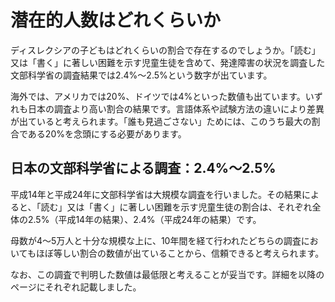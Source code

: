 # 潜在的人数はどれくらいか

ディスレクシアの子どもはどれくらいの割合で存在するのでしょうか。「読む」又は「書く」に著しい困難を示す児童生徒を含めて、発達障害の状況を調査した文部科学省の調査結果では2.4%～2.5%という数字が出ています。

海外では、アメリカでは20%、ドイツでは4%といった数値も出ています。いずれも日本の調査より高い割合の結果です。言語体系や試験方法の違いにより差異が出ていると考えられます。「誰も見過ごさない」ためには、このうち最大の割合である20%を念頭にする必要があります。

## 日本の文部科学省による調査：2.4%～2.5%
平成14年と平成24年に文部科学省は大規模な調査を行いました。その結果によると、「読む」又は「書く」に著しい困難を示す児童生徒の割合は、それぞれ全体の2.5%（平成14年の結果）、2.4%（平成24年の結果）です。

母数が4～5万人と十分な規模な上に、10年間を経て行われたどちらの調査においてもほぼ等しい割合の数値が出ていることから、信頼できると考えられます。

なお、この調査で判明した数値は最低限と考えることが妥当です。詳細を以降のページにそれぞれ記載しました。
